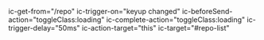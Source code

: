 ic-get-from="/repo"
ic-trigger-on="keyup changed"
ic-beforeSend-action="toggleClass:loading"
ic-complete-action="toggleClass:loading"
ic-trigger-delay="50ms"
ic-action-target="this"
ic-target="#repo-list"
